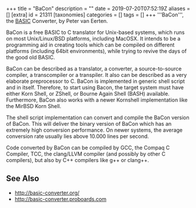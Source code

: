 +++
title = "BaCon"
description = ""
date = 2019-07-20T07:52:19Z
aliases = []
[extra]
id = 21311
[taxonomies]
categories = []
tags = []
+++
'''BaCon''', the [BASIC](https://rosettacode.org/wiki/BASIC) Converter, by Peter van Eerten.

BaCon is a free BASIC to C translator for Unix-based systems, which runs on most Unix/Linux/BSD platforms, including MacOSX. It intends to be a programming aid in creating tools which can be compiled on different platforms (including 64bit environments), while trying to revive the days of the good old BASIC.

BaCon can be described as a translator, a converter, a source-to-source compiler, a transcompiler or a transpiler. It also can be described as a very elaborate preprocessor to C. BaCon is implemented in generic shell script and in itself. Therefore, to start using Bacon, the target system must have either Korn Shell, or ZShell, or Bourne Again Shell (BASH) available. Furthermore, BaCon also works with a newer Kornshell implementation like the MirBSD Korn Shell.

The shell script implementation can convert and compile the BaCon version of BaCon. This will deliver the binary version of BaCon which has an extremely high conversion performance. On newer systems, the average conversion rate usually lies above 10.000 lines per second.

Code converted by BaCon can be compiled by GCC, the Compaq C Compiler, TCC, the clang/LLVM compiler (and possibly by other C compilers), but also by C++ compilers like g++ or clang++.

## See Also
* http://basic-converter.org/
* http://basic-converter.proboards.com
